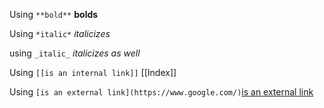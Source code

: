 Using `**bold**` **bolds**

Using `*italic*` *italicizes*

using `_italic_` _italicizes as well_

Using `[[is an internal link]]` [[Index]]

Using `[is an external link](https://www.google.com/)`[is an external link](https://www.google.com/)
